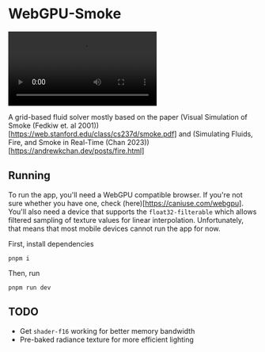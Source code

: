 # WebGPU-Smoke

![](public/media/smoke-trimmed.mov)

A grid-based fluid solver mostly based on the paper (Visual Simulation of Smoke (Fedkiw et. al 2001))[https://web.stanford.edu/class/cs237d/smoke.pdf] and (Simulating Fluids, Fire, and Smoke in Real-Time (Chan 2023))[https://andrewkchan.dev/posts/fire.html]

## Running

To run the app, you'll need a WebGPU compatible browser. If you're not sure whether you have one, check (here)[https://caniuse.com/webgpu]. You'll also need a device that supports the `float32-filterable` which allows filtered sampling of texture values for linear interpolation. Unfortunately, that means that most mobile devices cannot run the app for now.

First, install dependencies

```
pnpm i
```

Then, run

```
pnpm run dev
```

## TODO
- Get `shader-f16` working for better memory bandwidth
- Pre-baked radiance texture for more efficient lighting
